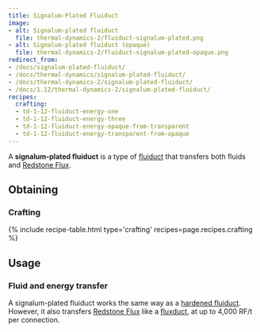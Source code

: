 ```yaml
---
title: Signalum-Plated Fluiduct
image:
- alt: Signalum-plated fluiduct
  file: thermal-dynamics-2/fluiduct-signalum-plated.png
- alt: Signalum-plated fluiduct (opaque)
  file: thermal-dynamics-2/fluiduct-signalum-plated-opaque.png
redirect_from:
- /docs/signalum-plated-fluiduct/
- /docs/thermal-dynamics/signalum-plated-fluiduct/
- /docs/thermal-dynamics-2/signalum-plated-fluiduct/
- /docs/1.12/thermal-dynamics-2/signalum-plated-fluiduct/
recipes:
  crafting:
  - td-1-12-fluiduct-energy-one
  - td-1-12-fluiduct-energy-three
  - td-1-12-fluiduct-energy-opaque-from-transparent
  - td-1-12-fluiduct-energy-transparent-from-opaque
---
```


A **signalum-plated fluiduct** is a type of [fluiduct](../fluiduct/) that
transfers both fluids and [Redstone Flux](/docs/redstone-flux/).


Obtaining
---------

### Crafting
{% include recipe-table.html type='crafting' recipes=page.recipes.crafting %}


Usage
-----

### Fluid and energy transfer
A signalum-plated fluiduct works the same way as a [hardened
fluiduct](../hardened-fluiduct/). However, it also transfers [Redstone
Flux](/docs/redstone-flux/) like a [fluxduct](../fluxducts/), at up to 4,000
RF/t per connection.
